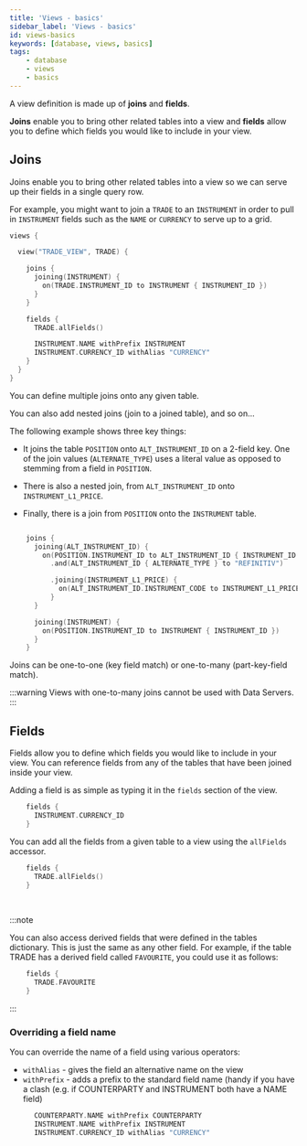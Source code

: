 ```yaml
---
title: 'Views - basics'
sidebar_label: 'Views - basics'
id: views-basics
keywords: [database, views, basics]
tags:
    - database
    - views
    - basics
---
```



A view definition is made up of **joins** and **fields**.

**Joins** enable you to bring other related tables into a view and **fields** allow you to define which fields you would like to include in your view.

## Joins

Joins enable you to bring other related tables into a view so we can serve up their fields in a single query row.

For example, you might want to join a `TRADE` to an `INSTRUMENT` in order to pull in `INSTRUMENT` fields such as the `NAME` or `CURRENCY` to serve up to a grid.

```kotlin
views {

  view("TRADE_VIEW", TRADE) {

    joins {
      joining(INSTRUMENT) {
        on(TRADE.INSTRUMENT_ID to INSTRUMENT { INSTRUMENT_ID })
      }
    }

    fields {
      TRADE.allFields()

      INSTRUMENT.NAME withPrefix INSTRUMENT
      INSTRUMENT.CURRENCY_ID withAlias "CURRENCY"
    }
  }
}
```

You can define multiple joins onto any given table.

You can also add nested joins (join to a joined table), and so on...

The following example shows three key things:

- It joins the table `POSITION` onto `ALT_INSTRUMENT_ID` on a 2-field key. One of the join values (`ALTERNATE_TYPE`) uses a literal value as opposed to stemming from a field in `POSITION`.

- There is also a nested join, from `ALT_INSTRUMENT_ID` onto `INSTRUMENT_L1_PRICE`.

- Finally, there is a join from `POSITION` onto the `INSTRUMENT` table.

```kotlin

    joins {
      joining(ALT_INSTRUMENT_ID) {
        on(POSITION.INSTRUMENT_ID to ALT_INSTRUMENT_ID { INSTRUMENT_ID })
          .and(ALT_INSTRUMENT_ID { ALTERNATE_TYPE } to "REFINITIV")                            

          .joining(INSTRUMENT_L1_PRICE) {
            on(ALT_INSTRUMENT_ID.INSTRUMENT_CODE to INSTRUMENT_L1_PRICE { INSTRUMENT_CODE }) 
          }
      }

      joining(INSTRUMENT) {
        on(POSITION.INSTRUMENT_ID to INSTRUMENT { INSTRUMENT_ID })
      }
    }

```

Joins can be one-to-one (key field match) or one-to-many (part-key-field match).

:::warning
Views with one-to-many joins cannot be used with Data Servers.
:::

## Fields

Fields allow you to define which fields you would like to include in your view. You can reference fields from any of the tables that have been joined inside your view.

Adding a field is as simple as typing it in the `fields` section of the view.

```kotlin
    fields {
      INSTRUMENT.CURRENCY_ID 
    }
```

You can add all the fields from a given table to a view using the `allFields` accessor.

```kotlin
    fields {
      TRADE.allFields()
    }
```

<br/>

:::note

You can also access derived fields that were defined in the tables dictionary. This is just the same as any other field. For example, if the table TRADE has a derived field called `FAVOURITE`, you could use it as follows:


```kotlin
    fields {
      TRADE.FAVOURITE
    }
```

:::

### Overriding a field name

You can override the name of a field using various operators:

- `withAlias` - gives the field an alternative name on the view
- `withPrefix` - adds a prefix to the standard field name (handy if you have a clash (e.g. if COUNTERPARTY and INSTRUMENT both have a NAME field)

```kotlin
      COUNTERPARTY.NAME withPrefix COUNTERPARTY
      INSTRUMENT.NAME withPrefix INSTRUMENT
      INSTRUMENT.CURRENCY_ID withAlias "CURRENCY"
```


